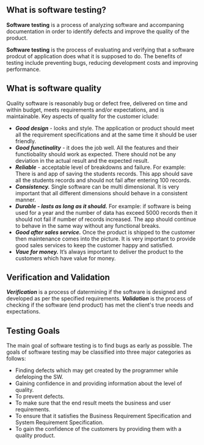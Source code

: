 ## What is software testing?
**Software testing** is a process of analyzing software and accompaning documentation in order to identify defects and improve the quality of the product.

**Software testing** is the process of evaluating and verifying that a software prodcut of application does what it is supposed to do. The benefits of testing include preventing bugs, reducing development costs and improving performance.


## What is software quality
Quality software is reasonably bug or defect free, delivered on time and within budget, meets requirements and/or expectations, and is maintainable.
Key aspects of quality for the customer iclude:

- ***Good design*** - looks and style. The application or product should meet all the requirement specifications and at the same time it should be user friendly. 
- ***Good functinality*** - it does the job well. All the features and their functiobality should work as expected. There should not be any deviation in the actual result and the expected result.
- ***Reliable*** - acceptable level of breakdowns and failure. For example: There is and app of saving the students records. This app should save all the students records and should not fail after entering 100 records.
- ***Consistency.*** Single software can be multi dimensional. It is very important that all different dimensions should behave in a consistent manner.
- ***Durable - lasts as long as it should.*** For example: if software is being used for a year and the number of data has exceed 5000 records then it should not fail if number of records increased. The app should continue to behave in the same way without any functional breaks.
- ***Good after sales service.*** Once the product is shipped to the customer then maintenance comes into the picture. It is very important to provide good sales services to keep the customer happy and satisfied.
- ***Vaue for money.*** It’s always important to deliver the product to the customers which have value for money.


## Verification and Validation
***Verification*** is a process of datermining if the software is designed and developed as per the specified requirements.
***Validation*** is the process of checking if the software (end product) has met the client's true needs and expectations.


## Testing Goals
The main goal of software testing is to find bugs as early as possible. The goals of software testing may be classified into three major categories as follows:
- Finding defects which may get created by the programmer while defeloping the SW.
- Gaining confidence in and providing information about the level of quality.
- To prevent defects.
- To make sure that the end result meets the business and user requirements.
- To ensure that it satisfies the Business Requirement Specification and System Requirement Specification.
- To gain the confidence of the customers by providing them with a quality product.